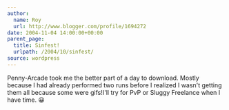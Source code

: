 ```yaml
---
author:
  name: Roy
  url: http://www.blogger.com/profile/1694272
date: 2004-11-04 14:00:00+00:00
parent_page:
  title: Sinfest!
  urlpath: /2004/10/sinfest/
source: wordpress
---
```


Penny-Arcade took me the better part of a day to download. Mostly because I  had already performed two runs before I realized I wasn't getting them all  because some were gifs!I'll try for PvP or Sluggy Freelance when I have time. 😀